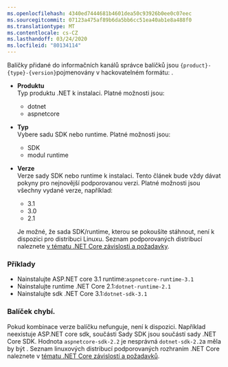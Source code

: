 ```yaml
---
ms.openlocfilehash: 4340ed7444681b4601dea50c93926b0ee0c07eec
ms.sourcegitcommit: 07123a475af89b6da5bb6cc51ea40ab1e8a488f0
ms.translationtype: MT
ms.contentlocale: cs-CZ
ms.lasthandoff: 03/24/2020
ms.locfileid: "80134114"
---
```


Balíčky přidané do informačních kanálů správce balíčků jsou `{product}-{type}-{version}`pojmenovány v hackovatelném formátu: .

- **Produktu**\
Typ produktu .NET k instalaci. Platné možnosti jsou:

  - dotnet
  - aspnetcore

- **Typ**\
Vybere sadu SDK nebo runtime. Platné možnosti jsou:

  - SDK
  - modul runtime

- **Verze**\
Verze sady SDK nebo runtime k instalaci. Tento článek bude vždy dávat pokyny pro nejnovější podporovanou verzi. Platné možnosti jsou všechny vydané verze, například:

  - 3.1
  - 3.0
  - 2.1

  Je možné, že sada SDK/runtime, kterou se pokoušíte stáhnout, není k dispozici pro distribuci Linuxu. Seznam podporovaných distribucí naleznete [v tématu .NET Core závislosti a požadavky](../dependencies.md?pivots=os-linux).

### <a name="examples"></a>Příklady

- Nainstalujte ASP.NET core 3.1 runtime:`aspnetcore-runtime-3.1`
- Nainstalujte runtime .NET Core 2.1:`dotnet-runtime-2.1`
- Nainstalujte sdk .NET Core 3.1:`dotnet-sdk-3.1`

### <a name="package-missing"></a>Balíček chybí.

Pokud kombinace verze balíčku nefunguje, není k dispozici. Například neexistuje ASP.NET core sdk, součásti Sady SDK jsou součástí sady .NET Core SDK. Hodnota `aspnetcore-sdk-2.2` je nesprávná `dotnet-sdk-2.2`a měla by být . Seznam linuxových distribucí podporovaných rozhraním .NET Core naleznete v [tématu .NET Core závislostí a požadavků](../dependencies.md?pivots=os-linux).
